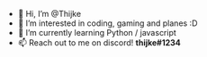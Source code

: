 - 👋 Hi, I’m @Thijke
- 👀 I’m interested in coding, gaming and planes :D
- 🌱 I’m currently learning Python / javascript
- 📫 Reach out to me on discord! **thijke#1234**
